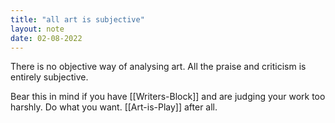 ```yaml
---
title: "all art is subjective"
layout: note
date: 02-08-2022
---
```


There is no objective way of analysing art. All the praise and criticism is entirely subjective.

Bear this in mind if you have [[Writers-Block]] and are judging your work too harshly. Do what you want. [[Art-is-Play]] after all. 
